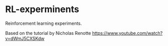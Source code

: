 # RL-experminents
Reinforcement learning experiments.

Based on the tutorial by Nicholas Renotte https://www.youtube.com/watch?v=dWmJ5CXSKdw
